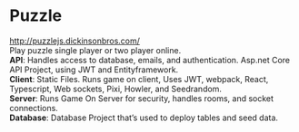 # Puzzle

http://puzzlejs.dickinsonbros.com/ <br/>
Play puzzle single player or two player online.
<br/>
<b>API</b>: Handles access to database, emails, and authentication. Asp.net Core API Project, using JWT and Entityframework. <br/>
<b>Client</b>: Static Files. Runs game on client, Uses JWT, webpack, React, Typescript, Web sockets, Pixi, Howler, and Seedrandom. <br/>
<b>Server</b>: Runs Game On Server for security, handles rooms, and socket connections. <br/>
<b>Database</b>: Database Project that’s used to deploy tables and seed data.<br/>
